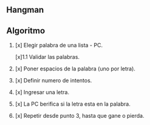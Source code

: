 ## Hangman 

## Algoritmo

1. [x] Elegir palabra de una lista - PC.
    
    [x]1.1 Validar las palabras.

2. [x] Poner espacios de la palabra (uno por letra).
3. [x] Definir numero de intentos.
4. [x] Ingresar una letra.
5. [x] La PC berifica si la letra esta en la palabra.
6. [x] Repetir desde punto 3, hasta que gane o pierda.
